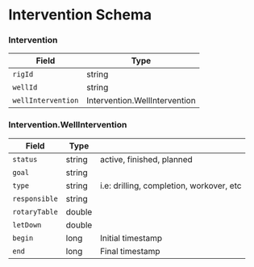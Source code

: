 # Intervention Schema

### Intervention

| Field              | Type                          |
| ------------------ | ----------------------------- |
| `rigId`            | string                        |
| `wellId`           | string                        |
| `wellIntervention` | Intervention.WellIntervention |

### Intervention.WellIntervention

| Field         | Type   |                                          |
| ------------- | ------ | ---------------------------------------- |
| `status`      | string | active, finished, planned                |
| `goal`        | string |                                          |
| `type`        | string | i.e: drilling, completion, workover, etc |
| `responsible` | string |                                          |
| `rotaryTable` | double |                                          |
| `letDown`     | double |                                          |
| `begin`       | long   | Initial timestamp                        |
| `end`         | long   | Final timestamp                          |
